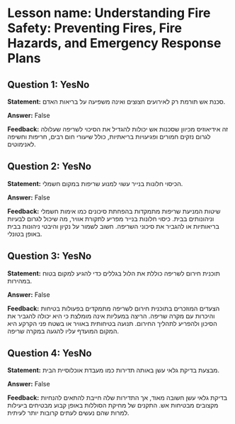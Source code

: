 # Lesson name: Understanding Fire Safety: Preventing Fires, Fire Hazards, and Emergency Response Plans

## Question 1: YesNo

**Statement:** סכנת אש תורמת רק לאירועים חצוצים ואינה משפיעה על בריאות האדם.

**Answer:** False

**Feedback:**
זה אידיאוזיס מכיוון שסכנות אש יכולות להגדיל את הסיכוי לשריפה שעלולה לגרום נזקים חמורים ופגיעויות בריאתיות, כולל שיעורי חום רבים, חריפות וחשיפה לאנימוטים.


## Question 2: YesNo

**Statement:** הכיסוי חלונות בנייר עשוי למנוע שריפות במקום חשמלי.

**Answer:** False

**Feedback:**
שיטות המניעת שריפות מתמקדות בהפחתת סיכונים כמו אימות חשמלי וניהונותים בבית. כיסוי חלונות בנייר מפריע לתקורת אוויר, מה שיכול לגרום לבעיות בריאותיות או להגביר את סיכוני השריפה. חשוב לשמור על נקיון והיבטי ניהונות בבית באופן בטונלי.


## Question 3: YesNo

**Statement:** תוכנית חירום לשריפה כוללת את הלול בגללים כדי להגיע למקום בטוח במהירות.

**Answer:** False

**Feedback:**
הצעדים המוזכרים בתוכנית חירום לשריפה מתמקדים בפעולות בטיחות והיכרות עם מקרה שריפה. הריצה במעליות אינה מומלצת כי היא יכולה להגביר את הסיכון ולהפריע לתהליך החירום. תנועה בטיחותית באוויר או בשטח פני הקרקע היא המקום המועדף עליו להגעה במקרה שריפה.


## Question 4: YesNo

**Statement:** מבצעת בדיקת גלאי עשן באותה תדירות כמו מעבדת אוכלוסיית הבית.

**Answer:** False

**Feedback:**
בדיקת גלאי עשן חשובה מאוד, אך התדירות שלה חייבת להתאים להנחיות מקצובים מבטיחות אש. התקנים של מחיקת הסוללות באופן קבוע מבטיחים ביעילות למרות שהם נעשים לעתים קרובות יותר לעיתית.

